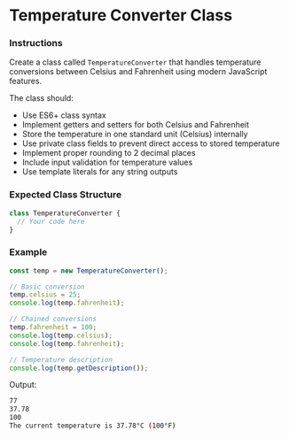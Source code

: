 # Temperature Converter Class

### Instructions

Create a class called `TemperatureConverter` that handles temperature conversions between Celsius and Fahrenheit using modern JavaScript features.

The class should:

- Use ES6+ class syntax
- Implement getters and setters for both Celsius and Fahrenheit
- Store the temperature in one standard unit (Celsius) internally
- Use private class fields to prevent direct access to stored temperature
- Implement proper rounding to 2 decimal places
- Include input validation for temperature values
- Use template literals for any string outputs

### Expected Class Structure

```js
class TemperatureConverter {
  // Your code here
}
```

### Example

```js
const temp = new TemperatureConverter();

// Basic conversion
temp.celsius = 25;
console.log(temp.fahrenheit);

// Chained conversions
temp.fahrenheit = 100;
console.log(temp.celsius);
console.log(temp.fahrenheit);

// Temperature description
console.log(temp.getDescription());
```

Output:

```bash
77
37.78
100
The current temperature is 37.78°C (100°F)
```
